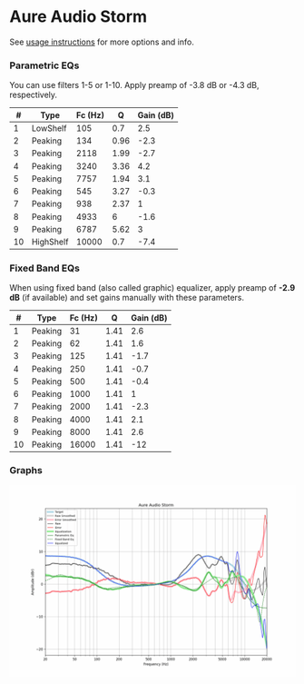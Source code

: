 # Aure Audio Storm
See [usage instructions](https://github.com/jaakkopasanen/AutoEq#usage) for more options and info.

### Parametric EQs
You can use filters 1-5 or 1-10. Apply preamp of -3.8 dB or -4.3 dB, respectively.

|   # | Type      |   Fc (Hz) |    Q |   Gain (dB) |
|-----|-----------|-----------|------|-------------|
|   1 | LowShelf  |       105 | 0.7  |         2.5 |
|   2 | Peaking   |       134 | 0.96 |        -2.3 |
|   3 | Peaking   |      2118 | 1.99 |        -2.7 |
|   4 | Peaking   |      3240 | 3.36 |         4.2 |
|   5 | Peaking   |      7757 | 1.94 |         3.1 |
|   6 | Peaking   |       545 | 3.27 |        -0.3 |
|   7 | Peaking   |       938 | 2.37 |         1   |
|   8 | Peaking   |      4933 | 6    |        -1.6 |
|   9 | Peaking   |      6787 | 5.62 |         3   |
|  10 | HighShelf |     10000 | 0.7  |        -7.4 |

### Fixed Band EQs
When using fixed band (also called graphic) equalizer, apply preamp of **-2.9 dB** (if available) and set gains manually with these parameters.

|   # | Type    |   Fc (Hz) |    Q |   Gain (dB) |
|-----|---------|-----------|------|-------------|
|   1 | Peaking |        31 | 1.41 |         2.6 |
|   2 | Peaking |        62 | 1.41 |         1.6 |
|   3 | Peaking |       125 | 1.41 |        -1.7 |
|   4 | Peaking |       250 | 1.41 |        -0.7 |
|   5 | Peaking |       500 | 1.41 |        -0.4 |
|   6 | Peaking |      1000 | 1.41 |         1   |
|   7 | Peaking |      2000 | 1.41 |        -2.3 |
|   8 | Peaking |      4000 | 1.41 |         2.1 |
|   9 | Peaking |      8000 | 1.41 |         2.6 |
|  10 | Peaking |     16000 | 1.41 |       -12   |

### Graphs
![](./Aure%20Audio%20Storm.png)
